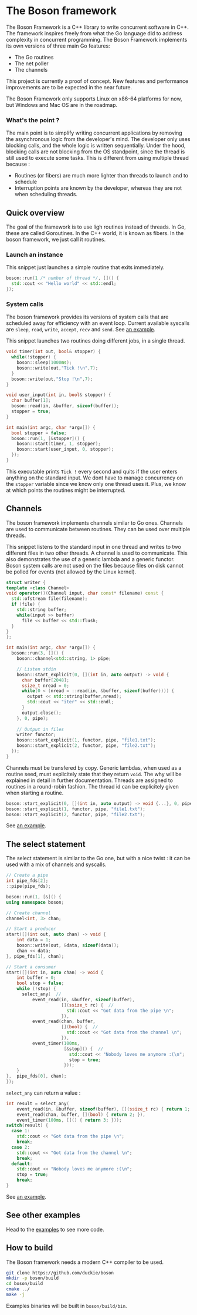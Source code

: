 The Boson framework
====================

The Boson Framework is a C++ library to write concurrent software in C++. The framework inspires freely from what the Go language did to address complexity in concurrent programming. The Boson Framework implements its own versions of three main Go features:

* The Go routines
* The net poller
* The channels

This project is currently a proof of concept. New features and performance improvements are to be expected in the near future.

The Boson Framework only supports Linux on x86-64 platforms for now, but Windows and Mac OS are in the roadmap.

### What's the point ?

The main point is to simplify writing concurrent applications by removing the asynchronous logic from the developer's mind. The developer only uses blocking calls, and the whole logic is written sequentially. Under the hood, blocking calls are not blocking from the OS standpoint, since the thread is still used to execute some tasks. This is different from using multiple thread because :
- Routines (or fibers) are much more lighter than threads to launch and to schedule
- Interruption points are known by the developer, whereas they are not when scheduling threads.

## Quick overview

The goal of the framework is to use ligh routines instead of threads. In Go, these are called Goroutines. In the C++ world, it is known as fibers. In the boson framework, we just call it routines.

### Launch an instance

This snippet just launches a simple routine that exits immediately.

```C++
boson::run(1 /* number of thread */, []() {
  std::cout << "Hello world" << std::endl;
});
```

### System calls

The boson framework provides its versions of system calls that are scheduled away for efficiency with an event loop. Current available syscalls are `sleep`, `read`, `write`, `accept`, `recv` and `send`. See [an example](./src/examples/src/socket_server.cc).

This snippet launches two routines doing different jobs, in a single thread.

```C++
void timer(int out, bool& stopper) {
  while(!stopper) {
    boson::sleep(1000ms);
    boson::write(out,"Tick !\n",7);
  }
  boson::write(out,"Stop !\n",7);
}

void user_input(int in, bool& stopper) {
  char buffer[1];
  boson::read(in, &buffer, sizeof(buffer));
  stopper = true;
}

int main(int argc, char *argv[]) {
  bool stopper = false;
  boson::run(1, [&stopper]() {
    boson::start(timer, 1, stopper);
    boson::start(user_input, 0, stopper);
  });
}
```

This executable prints `Tick !` every second and quits if the user enters anything on the standard input. We dont have to manage concurrency on the `stopper` variable since we know only one thread uses it. Plus, we know at which points the routines might be interrupted.

## Channels

The boson framework implements channels similar to Go ones. Channels are used to communicate between routines. They can be used over multiple threads.

This snippet listens to the standard input in one thread and writes to two different files in two other threads. A channel is used to communicate. This also demonstrates the use of a generic lambda and a generic functor. Boson system calls are not used on the files because files on disk cannot be polled for events (not allowed by the Linux kernel).

```C++
struct writer {
template <class Channel>
void operator()(Channel input, char const* filename) const {
  std::ofstream file(filename);
  if (file) {
    std::string buffer;
    while(input >> buffer)
      file << buffer << std::flush;
  }
}
};

int main(int argc, char *argv[]) {
  boson::run(3, []() {
    boson::channel<std::string, 1> pipe;

    // Listen stdin
    boson::start_explicit(0, [](int in, auto output) -> void {
      char buffer[2048];
      ssize_t nread = 0;
      while(0 < (nread = ::read(in, &buffer, sizeof(buffer)))) {
        output << std::string(buffer,nread);
        std::cout << "iter" << std::endl;
      }
      output.close();
    }, 0, pipe);
 
    // Output in files
    writer functor;
    boson::start_explicit(1, functor, pipe, "file1.txt");
    boson::start_explicit(2, functor, pipe, "file2.txt");
  });
}
```

Channels must be transfered by copy. Generic lambdas, when used as a routine seed, must explicitely state that they return `void`. The why will be explained in detail in further documentation. Threads are assigned to routines in a round-robin fashion. The thread id can be explicitely given when starting a routine.

```C++
boson::start_explicit(0, [](int in, auto output) -> void {...}, 0, pipe);
boson::start_explicit(1, functor, pipe, "file1.txt");
boson::start_explicit(2, functor, pipe, "file2.txt");
```

See [an example](./src/examples/src/channel_loop.cc).

## The select statement

The select statement is similar to the Go one, but with a nice twist : it can be used with a mix of channels and syscalls. 

```C++
// Create a pipe
int pipe_fds[2];
::pipe(pipe_fds);

boson::run(1, [&]() {
using namespace boson;

// Create channel
channel<int, 3> chan;

// Start a producer
start([](int out, auto chan) -> void {
    int data = 1;
    boson::write(out, &data, sizeof(data));
    chan << data;
}, pipe_fds[1], chan);

// Start a consumer
start([](int in, auto chan) -> void {
    int buffer = 0;
    bool stop = false;
    while (!stop) {
      select_any(  //
          event_read(in, &buffer, sizeof(buffer),
                     [](ssize_t rc) {  //
                       std::cout << "Got data from the pipe \n";
                     }),
          event_read(chan, buffer,
                     [](bool) {  //
                       std::cout << "Got data from the channel \n";
                     }),
          event_timer(100ms,
                      [&stop]() {  //
                        std::cout << "Nobody loves me anymore :(\n";
                        stop = true;
                      }));
    }
},  pipe_fds[0], chan);
});
```

`select_any` can return a value :


```C++
int result = select_any(                                                    //
    event_read(in, &buffer, sizeof(buffer), [](ssize_t rc) { return 1; }),  //
    event_read(chan, buffer, [](bool) { return 2; }),                       //
    event_timer(100ms, []() { return 3; }));                                //
switch(result) {
  case 1:
    std::cout << "Got data from the pipe \n";
    break;
  case 2:
    std::cout << "Got data from the channel \n";
    break;
  default:
    std::cout << "Nobody loves me anymore :(\n";
    stop = true;
    break;
}
```

See [an example](./src/examples/src/chat_server.cc).

## See other examples

Head to the [examples](./src/examples/src) to see more code.

## How to build

The Boson framework needs a modern C++ compiler to be used.

```bash
git clone https://github.com/duckie/boson
mkdir -p boson/build
cd boson/build
cmake ../
make -j
```

Examples binaries will be built in `boson/build/bin`.
